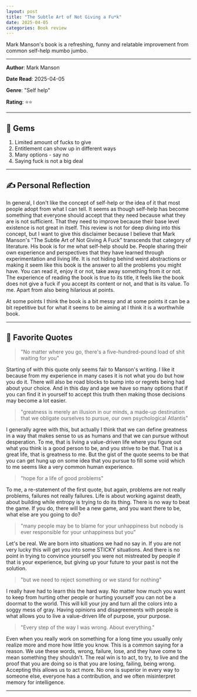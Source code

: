 ```yaml
---
layout: post
title: "The Subtle Art of Not Giving a Fu*k"
date: 2025-04-05
categories: Book review
---
```


Mark Manson's book is a refreshing, funny and relatable improvement from common self-help mumbo jumbo. 

---

**Author**: Mark Manson

**Date Read**: 2025-04-05 

**Genre**: "Self help"

**Rating**: ⭐⭐

---
## 💎 Gems

1. Limited amount of fucks to give
2. Entitlement can show up in different ways
3. Many options - say no
4. Saying fuck is not a big deal

---
## ✍️ Personal Reflection

In general, I don't like the concept of self-help or the idea of it that most people adopt from what I can tell. It seems as though self-help has become something that everyone should accept that they need because what they are is not sufficient. That they need to improve because their base level existence is not great in itself. This review is not for deep diving into this concept, but I want to give this disclaimer because I believe that Mark Manson's "The Subtle Art of Not Giving A Fuck" transcends that category of literature. His book is for me what self-help should be. People sharing their own experience and perspectives that they have learned through experimentation and living life. It is not hiding behind weird abstractions or making it seem like this book is the answer to all the problems you might have. You can read it, enjoy it or not, take away something from it or not. The experience of reading the book is true to its title, it feels like the book does not give a fuck if you accept its content or not, and that is its value. To me. Apart from also being hilarious at points.

At some points I think the book is a bit messy and at some points it can be a bit repetitive but for what it seems to be aiming at I think it is a worthwhile book.

---
## 💭 Favorite Quotes

> "No matter where you go, there's a five-hundred-pound load of shit waiting for you"

Starting of with this quote only seems fair to Manson's writing. I like it because from my experience in many cases it is not what you do but how you do it. There will also be road blocks to bump into or regrets being had about your choice. And in this day and age we have so many options that if you can find it in yourself to accept this truth then making those decisions may become a lot easier.

> "greatness is merely an illusion in our minds, a made-up destination that we obligate ourselves to pursue, our own psychological Atlantis"

I generally agree with this, but actually I think that we can define greatness in a way that makes sense to us as humans and that we can pursue without desperation.  To me, that is living a value-driven life where you figure out what you think is a good person to be, and you strive to be that. That is a great life, that is greatness to me. But the gist of the quote seems to be that you can get hung up on some idea that you pursue to fill some void which to me seems like a very common human experience.

> "hope for a life of good problems"

To me, a re-statement of the first quote, but again, problems are not really problems, failures not really failures. Life is about working against death, about building while entropy is trying to do its thing. There is no way to beat the game. If you do, there will be a new game, and you want there to be, what else are you going to do?

> "many people may be to blame for your unhappiness but nobody is ever responsible for your unhappiness but you"

Let's be real. We are born into situations we had no say in. If you are not very lucky this will get you into some STICKY situations. And there is no point in trying to convince yourself you were not mistreated by people if that is your experience, but giving up your future to your past is not the solution. 

> "but we need to reject something or we stand for nothing"

I really have had to learn this the hard way. No matter how much you want to keep from hurting other people or hurting yourself you can not be a doormat to the world. This will kill your joy and turn all the colors into a soggy mess of gray. Having opinions and disagreements with people is what allows you to live a value-driven life of purpose, your purpose. 

> "Every step of the way I was wrong. About everything."

Even when you really work on something for a long time you usually only realize more and more how little you know. This is a common saying for a reason. We use these words, wrong, failure, lose, and they have come to mean something they shouldn't. The real win is to act, to try, to live and the proof that you are doing so is that you are losing, failing, being wrong. Accepting this allows us to act more. No one is superior in every way to someone else, everyone has a contribution, and we often misinterpret memory for intelligence. 

---
